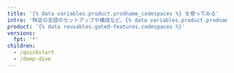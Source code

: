 ```yaml
---
title: '{% data variables.product.prodname_codespaces %} を使ってみる'
intro: '特定の言語のセットアップや構成など、{% data variables.product.prodname_codespaces %} の使用方法を学びます。'
product: '{% data reusables.gated-features.codespaces %}'
versions:
  fpt: '*'
children:
  - /quickstart
  - /deep-dive
---
```



